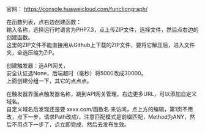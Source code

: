 官网： https://console.huaweicloud.com/functiongraph/  

在函数列表，点右边创建函数：  
输入名称，选择运行时语言为PHP7.3，点上传ZIP文件，选择文件，然后点右边的创建函数。  
这里的ZIP文件不能直接用从Github上下载的ZIP文件，要将它解压后，进入文件夹，全选压缩为ZIP。  

创建触发器：选API网关，  
安全认证选None，后端超时（毫秒）将5000改成30000。  
上面创建分组一下，其它的点点点。  

在触发器界面点触发器名称，跳到API网关管理，右边更多URL，可以添加自定义域名。  
自定义域名后发现还是要 xxxx.com/函数名 来访问，点上方的编辑，第1页不用改，点下一步，请求Path改成/，注意匹配模式是前缀匹配，Method为ANY，然后不用点下一步了，点立即完成，然后去发布生效。  
